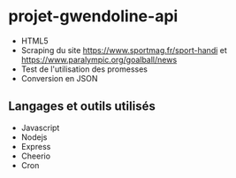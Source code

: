 # projet-gwendoline-api

- HTML5
- Scraping du site https://www.sportmag.fr/sport-handi et https://www.paralympic.org/goalball/news
- Test de l'utilisation des promesses
- Conversion en JSON

## Langages et outils utilisés

- Javascript
- Nodejs
- Express
- Cheerio
- Cron
